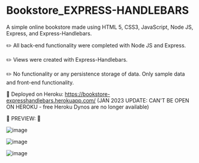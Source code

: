 # Bookstore_EXPRESS-HANDLEBARS
A simple online bookstore made using HTML 5, CSS3, JavaScript, Node JS, Express, and Express-Handlebars.

✏️	All back-end functionality were completed with Node JS and Express. 

✏️	Views were created with Express-Handlebars.

✏️	No functionality or any persistence storage of data. Only sample data and front-end functionality.

🔗 Deployed on Heroku: https://bookstore-expresshandlebars.herokuapp.com/ 
(JAN 2023 UPDATE: CAN'T BE OPEN ON HEROKU - free Heroku Dynos are no longer available)

💜 PREVIEW: 💜

![image](https://user-images.githubusercontent.com/105072341/198703257-8888752d-8f8f-4e69-a81a-4dd5703b3200.png)

![image](https://user-images.githubusercontent.com/105072341/198704190-a4d324fe-863a-474e-bb1b-fa3d1cff3fe2.png)

![image](https://user-images.githubusercontent.com/105072341/198704459-b54624d4-158b-465d-8c37-8272a7b70014.png)






